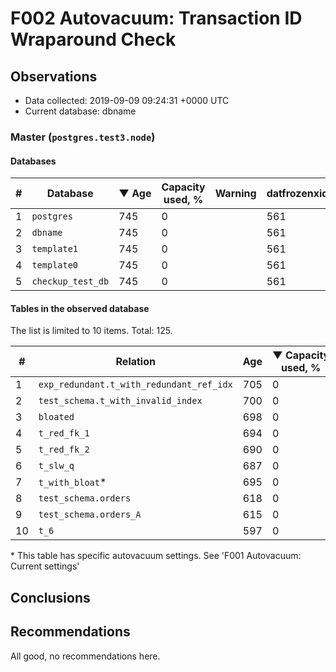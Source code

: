 # F002 Autovacuum: Transaction ID Wraparound Check #

## Observations ##
- Data collected: 2019-09-09 09:24:31 +0000 UTC
- Current database: dbname




### Master (`postgres.test3.node`) ###


#### Databases ####


| \# | Database | &#9660;&nbsp;Age | Capacity used, % | Warning | datfrozenxid |
|--|--------|-----|------------------|---------|--------------|
| 1 |`postgres`|745 |0 |  |561 |
| 2 |`dbname`|745 |0 |  |561 |
| 3 |`template1`|745 |0 |  |561 |
| 4 |`template0`|745 |0 |  |561 |
| 5 |`checkup_test_db`|745 |0 |  |561 |


#### Tables in the observed database ####
The list is limited to 10 items. Total: 125.

| \# | Relation | Age | &#9660;&nbsp;Capacity used, % | Warning |rel_relfrozenxid | toast_relfrozenxid |
|---|-------|-----|------------------|---------|-----------------|--------------------|
| 1 |`exp_redundant.t_with_redundant_ref_idx` |705 |0 |  |601 |0 |
| 2 |`test_schema.t_with_invalid_index` |700 |0 |  |606 |0 |
| 3 |`bloated` |698 |0 |  |608 |0 |
| 4 |`t_red_fk_1` |694 |0 |  |612 |0 |
| 5 |`t_red_fk_2` |690 |0 |  |616 |0 |
| 6 |`t_slw_q` |687 |0 |  |619 |0 |
| 7 |`t_with_bloat`\* |695 |0 |  |611 |0 |
| 8 |`test_schema.orders` |618 |0 |  |688 |0 |
| 9 |`test_schema.orders_A` |615 |0 |  |691 |0 |
| 10 |`t_6` |597 |0 |  |709 |0 |


\* This table has specific autovacuum settings. See 'F001 Autovacuum: Current settings'


## Conclusions ##
 


## Recommendations ##
  All good, no recommendations here.
 


